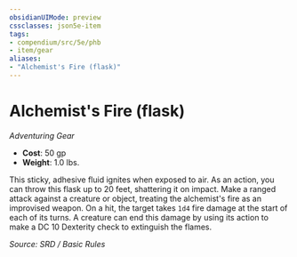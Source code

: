 ```yaml
---
obsidianUIMode: preview
cssclasses: json5e-item
tags:
- compendium/src/5e/phb
- item/gear
aliases: 
- "Alchemist's Fire (flask)"
---
```

# Alchemist's Fire (flask)
*Adventuring Gear*  

- **Cost**: 50 gp
- **Weight**: 1.0 lbs.

This sticky, adhesive fluid ignites when exposed to air. As an action, you can throw this flask up to 20 feet, shattering it on impact. Make a ranged attack against a creature or object, treating the alchemist's fire as an improvised weapon. On a hit, the target takes `1d4` fire damage at the start of each of its turns. A creature can end this damage by using its action to make a DC 10 Dexterity check to extinguish the flames.

*Source: SRD / Basic Rules*